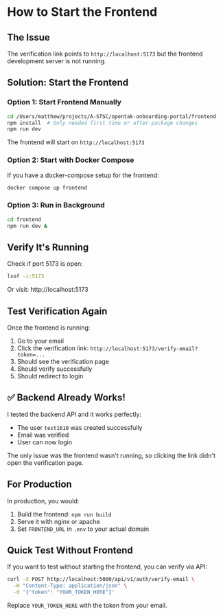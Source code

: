 # How to Start the Frontend

## The Issue
The verification link points to `http://localhost:5173` but the frontend development server is not running.

## Solution: Start the Frontend

### Option 1: Start Frontend Manually

```bash
cd /Users/matthew/projects/A-STSC/opentak-onboarding-portal/frontend
npm install  # Only needed first time or after package changes
npm run dev
```

The frontend will start on `http://localhost:5173`

### Option 2: Start with Docker Compose

If you have a docker-compose setup for the frontend:

```bash
docker compose up frontend
```

### Option 3: Run in Background

```bash
cd frontend
npm run dev &
```

## Verify It's Running

Check if port 5173 is open:
```bash
lsof -i:5173
```

Or visit: http://localhost:5173

## Test Verification Again

Once the frontend is running:

1. Go to your email
2. Click the verification link: `http://localhost:5173/verify-email?token=...`
3. Should see the verification page
4. Should verify successfully
5. Should redirect to login

## ✅ Backend Already Works!

I tested the backend API and it works perfectly:
- The user `test1610` was created successfully
- Email was verified
- User can now login

The only issue was the frontend wasn't running, so clicking the link didn't open the verification page.

## For Production

In production, you would:
1. Build the frontend: `npm run build`
2. Serve it with nginx or apache
3. Set `FRONTEND_URL` in `.env` to your actual domain

## Quick Test Without Frontend

If you want to test without starting the frontend, you can verify via API:

```bash
curl -X POST http://localhost:5000/api/v1/auth/verify-email \
  -H "Content-Type: application/json" \
  -d '{"token": "YOUR_TOKEN_HERE"}'
```

Replace `YOUR_TOKEN_HERE` with the token from your email.
